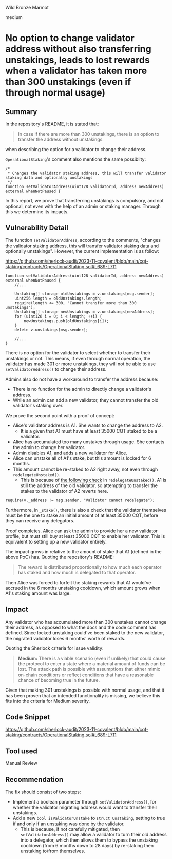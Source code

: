 Wild Bronze Marmot

medium

# No option to change validator address without also transferring unstakings, leads to lost rewards when a validator has taken more than 300 unstakings (even if through normal usage)

## Summary

In the repository's README, it is stated that:

> In case if there are more than 300 unstakings, there is an option to transfer the address without unstakings.

when describing the option for a validator to change their address.

`OperationalStaking`'s comment also mentions the same possiblity:

```solidity
/*
 * Changes the validator staking address, this will transfer validator staking data and optionally unstakings
 */
function setValidatorAddress(uint128 validatorId, address newAddress) external whenNotPaused {
```

In this report, we prove that transferring unstakings is compulsory, and not optional, not even with the help of an admin or staking manager. Through this we determine its impacts.

## Vulnerability Detail

The function `setValidatorAddress`, according to the comments, "changes the validator staking address, this will transfer validator staking data and optionally unstakings". However, the current implementation is as follow:

https://github.com/sherlock-audit/2023-11-covalent/blob/main/cqt-staking/contracts/OperationalStaking.sol#L689-L711

```solidity
function setValidatorAddress(uint128 validatorId, address newAddress) external whenNotPaused {
    //...

    Unstaking[] storage oldUnstakings = v.unstakings[msg.sender];
    uint256 length = oldUnstakings.length;
    require(length <= 300, "Cannot transfer more than 300 unstakings");
    Unstaking[] storage newUnstakings = v.unstakings[newAddress];
    for (uint128 i = 0; i < length; ++i) {
        newUnstakings.push(oldUnstakings[i]);
    }
    delete v.unstakings[msg.sender];

    //...
}
```

There is no option for the validator to select whether to transfer their unstakings or not. This means, if even through normal operation, the validator has made 301 or more unstakings, they will not be able to use `setValidatorAddress()` to change their address.

Admins also do not have a workaround to transfer the address because:
- There is no function for the admin to directly change a validator's address.
- While an admin can add a new validator, they cannot transfer the old validator's staking over.

We prove the second point with a proof of concept:
- Alice's validator address is A1. She wants to change the address to A2.
    - It is a given that A1 must have at least $35000$ CQT staked to be a validator.
- Alice has accumulated too many unstakes through usage. She contacts the admin to change her validator.
- Admin disables A1, and adds a new validator for Alice.
- Alice can unstake all of A1's stake, but this amount is locked for 6 months.
- This amount cannot be re-staked to A2 right away, not even through `redelegateUnstaked()`.
    - This is because of [the following check](https://github.com/sherlock-audit/2023-11-covalent/blob/main/cqt-staking/contracts/OperationalStaking.sol#L672) in `redelegateUnstaked()`. A1 is still the address of the old validator, so attempting to transfer the stakes to the validator of A2 reverts here.
```solidity
require(v._address != msg.sender, "Validator cannot redelegate");
```
Furthermore, in `_stake()`, there is also a check that the validator themselves must be the one to stake an initial amount of at least $35000$ CQT, before they can receive any delegators.

Proof completes. Alice can ask the admin to provide her a new validator profile, but must still buy at least $35000$ CQT to enable her validator. This is equivalent to setting up a new validator entirely.

The impact grows in relative to the amount of stake that A1 (defined in the above PoC) has. Quoting the repository's README:

> The reward is distributed proportionally to how much each operator has staked and how much is delegated to that operator.

Then Alice was forced to forfeit the staking rewards that A1 would've accrued in the 6 months unstaking cooldown, which amount grows when A1's staking amount was large.

## Impact

Any validator who has accumulated more than 300 unstakes cannot change their address, as opposed to what the docs and the code comment has defined. Since locked unstaking could've been staked to the new validator, the migrated validator loses 6 months' worth of rewards.

Quoting the Sherlock criteria for issue validity:

> **Medium:** There is a viable scenario (even if unlikely) that could cause the protocol to enter a state where a material amount of funds can be lost. The attack path is possible with assumptions that either mimic on-chain conditions or reflect conditions that have a reasonable chance of becoming true in the future.

Given that making 301 unstakings is possible with normal usage, and that it has been proven that an intended functionality is missing, we believe this fits into the criteria for Medium severity.

## Code Snippet

https://github.com/sherlock-audit/2023-11-covalent/blob/main/cqt-staking/contracts/OperationalStaking.sol#L689-L711

## Tool used

Manual Review

## Recommendation

The fix should consist of two steps:
- Implement a boolean parameter through `setValidatorAddress()`, for whether the validator migrating address would want to transfer their unstakings.
- Add a new `bool isValidatorUnstake` to `struct Unstaking`, setting to true if and only if an unstaking was done by the validator. 
    - This is because, if not carefully mitigated, then `setValidatorAddress()` may allow a validator to turn their old address into a delegator, which then allows them to bypass the unstaking cooldown (from 6 months down to 28 days) by re-staking then unstaking to/from themselves.
